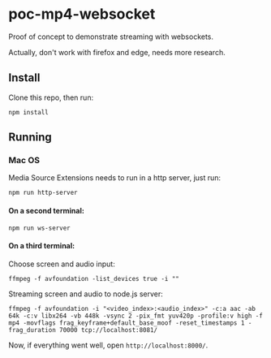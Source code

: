 # poc-mp4-websocket

Proof of concept to demonstrate streaming with websockets.

Actually, don't work with firefox and edge, needs more research.

## Install

Clone this repo, then run:

`npm install`

## Running

### Mac OS

Media Source Extensions needs to run in a http server, just run:

`npm run http-server`

#### On a second terminal:

`npm run ws-server`

#### On a third terminal:

Choose screen and audio input:

`ffmpeg -f avfoundation -list_devices true -i ""`

Streaming screen and audio to node.js server:

`ffmpeg -f avfoundation -i "<video_index>:<audio_index>" -c:a aac -ab 64k -c:v libx264 -vb 448k -vsync 2 -pix_fmt yuv420p -profile:v high -f mp4 -movflags frag_keyframe+default_base_moof -reset_timestamps 1 -frag_duration 70000 tcp://localhost:8081/`

Now, if everything went well, open `http://localhost:8000/`.
